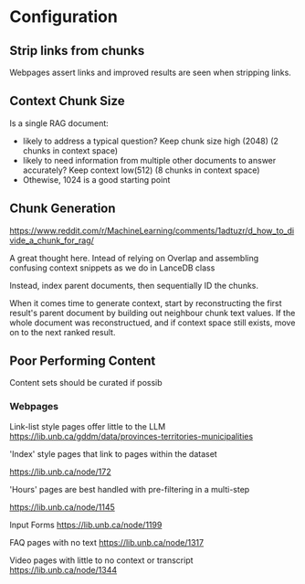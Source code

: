 # Configuration

## Strip links from chunks
Webpages assert links and improved results are seen when stripping links.


## Context Chunk Size
Is a single RAG document:
* likely to address a typical question? Keep chunk size high (2048) (2 chunks in context space)
* likely to need information from multiple other documents to answer accurately? Keep context low(512) (8 chunks in context space)
* Othewise, 1024 is a good starting point

## Chunk Generation
https://www.reddit.com/r/MachineLearning/comments/1adtuzr/d_how_to_divide_a_chunk_for_rag/

A great thought here. Intead of relying on Overlap and assembling confusing context snippets as we do in LanceDB class

Instead, index parent documents, then sequentially ID the chunks.

When it comes time to generate context, start by reconstructing the first result's parent document by building out neighbour chunk text values. If the whole document was reconstructued, and if context space still exists, move on to the next ranked result.


## Poor Performing Content
Content sets should be curated if possib

### Webpages
Link-list style pages offer little to the LLM
https://lib.unb.ca/gddm/data/provinces-territories-municipalities

'Index' style pages that link to pages within the dataset

https://lib.unb.ca/node/172


'Hours' pages are best handled with pre-filtering in a multi-step

https://lib.unb.ca/node/1145


Input Forms
https://lib.unb.ca/node/1199


FAQ pages with no text
https://lib.unb.ca/node/1317


Video pages with little to no context or transcript
https://lib.unb.ca/node/1344
